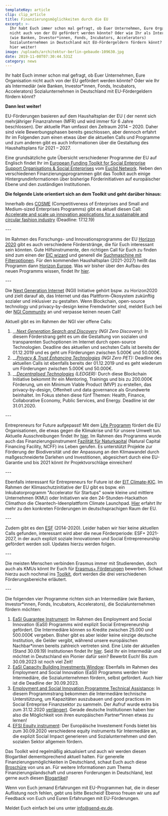 ```yaml
---
templateKey: article
clip: clip_article
title: Finanzierungsmöglichkeiten durch die EU
excerpt: >-
  Ihr habt Euch immer schon mal gefragt, ob Euer Unternehmen, Eure Organisation
  nicht auch von der EU gefördert werden könnte? Oder wie Ihr als Intermediär
  (wie Banken, Investor*innen, Fonds, Incubators, Accelerators)
  Sozialunternehmen in Deutschland mit EU-Fördergeldern fördern könnt? Dann lest
  hier weiter!
image: /uploads/architektur-berlin-gebaude-109630.jpg
date: 2019-11-08T07:30:44.531Z
category: news
---
```

Ihr habt Euch immer schon mal gefragt, ob Euer Unternehmen, Eure Organisation nicht auch von der EU gefördert werden könnte? Oder wie Ihr als Intermediär (wie Banken, Investor*innen, Fonds, Incubators, Accelerators) Sozialunternehmen in Deutschland mit EU-Fördergeldern fördern könnt?

**Dann lest weiter!** 

EU-Förderungen basieren auf dem Haushaltsplan der EU ( der nennt sich mehrjähriger Finanzrahmen (MFR) und wird immer für 6 Jahre beschlossen). Der aktuelle Plan umfasst den Zeitraum 2014 – 2020. Daher sind viele Bewerbungsphasen bereits geschlossen, aber dennoch erfahrt Ihr im Folgenden zum einen etwas über die aktuellen Calls und Programme und zum anderen gibt es auch Informationen über die Gestaltung des Haushaltsplans für 2021 – 2027. 

Eine grundsätzliche gute Übersicht verschiedener Programme der EU auf Englisch findet Ihr im [European Funding Toolkit for Social Enterprise Support Organisations & Social Enterprises](http://euclidnetwork.eu/wp-content/uploads/2019/03/euclid_funding-guide_web.pdf) vom [Euclid Network](https://euclidnetwork.eu). Neben den verschiedenen Finanzierungsprogrammen gibt das Toolkit auch einige Hintergrundinformationen über bisherige Förderinitiativen auf europäischer Ebene und den zuständigen Institutionen. 

**Die folgende Liste orientiert sich an dem Toolkit und geht darüber hinaus:**

Innerhalb des [COSME](https://ec.europa.eu/growth/smes/cosme_en) (Competitiveness of Enterprises and Small and Medium-sized Enterprises Programms) gibt es aktuell diesen Call: [Accelerate and scale up innovation applications for a sustainable and circular fashion industry](https://ec.europa.eu/research/participants/data/ref/other_eu_prog/cosme/wp-call/cosme-call-cos-circfash-2019-3-02_en.pdf) (Deadline: 17.12.19)

\---

Im Rahmen des Forschungs- und Innovationsprogramms der EU [Horizon 2020](https://ec.europa.eu/programmes/horizon2020/en/how-get-funding) gibt es auch verschiedene Förderstränge, die für Euch interessant sein könnten. Gute Hilfsinstrumente, den richtigen Call für Euch zu finden sind zum einen der [EIC wizard](https://ec.europa.eu/research/eic/index.cfm?pg=funding) und generell die [Suchmaschine mit Filteroptionen](https://ec.europa.eu/info/funding-tenders/opportunities/portal/screen/opportunities/topic-search;freeTextSearchKeyword=;typeCodes=1;statusCodes=31094502,31094501;programCode=H2020;programDivisionCode=31047893;focusAreaCode=null;crossCuttingPriorityCode=null;callCode=Default;sortQuery=openingDate;orderBy=asc;onlyTenders=false;topicListKey=topicSearchTablePageState). Für den kommenden Haushaltsplan (2021-2027) heißt das Programm dann [Horizon Europe](https://ec.europa.eu/info/sites/info/files/research_and_innovation/strategy_on_research_and_innovation/presentations/horizon_europe_en_investing_to_shape_our_future.pdf). Was wir bisher über den Aufbau des neuen Programms wissen, findet Ihr [hier](https://ec.europa.eu/info/horizon-europe-next-research-and-innovation-framework-programme_en). 

\---

Die [Next Generation Internet](https://www.ngi.eu/about/) (NGI) Initiative gehört bspw. zu Horizon2020 und zielt darauf ab, das Internet und das Plattform-Ökosystem zukünftig sozialer und inklusiver zu gestalten. Wenn Blockchain, open-source technology und privacy-by-design keine Fremdwörter sind, meldet Euch bei der [NGI Community](https://community.ngi.eu/signin) an und verpasse keinen neuen Call!

Aktuell gibt es im Rahmen der NGI vier offene Calls:

1. __[_Next Generation Search and Discovery_](https://nlnet.nl/discovery/) _(NGI Zero Discovery):_ In diesem Förderstrang geht es um die Gestaltung von sozialen und transparenten Suchoptionen im Internet durch open-source Technologien. Deadline des aktuellen und sechsten Calls ist bereits der 01.12.2019 und es geht um Förderungen zwischen 5.000€ und 50.000€.
2. __[_Privacy & Trust Enhancing Technologies_](https://nlnet.nl/PET/) _(NGI Zero PET):_ Deadline des aktuellen Calls ist ebenfalls bereits der 01.12.2019 und es geht wiederum um Förderungen zwischen 5.000€ und 50.000€.
3. __[_Decentralised Technologies_](https://www.ngi.eu/news/2019/11/05/ledger-funding-for-decentralised-human-centric-tech-solutions/) _(LEDGER):_ Durch diese Blockchain Initiative bekommt Ihr ein Mentoring, Trainings und bis zu 200.000€ Förderung, um ein Minimum Viable Product (MVP) zu erstellen, das privacy-by-design, Offenheit und data governance als Grundwerte beinhaltet. Im Fokus stehen diese fünf Themen: Health, Finance, Collaborative Economy, Public Services, and Energy. Deadline ist der 31.01.2020.

\---

Entrepreneurs for Future aufgepasst! Mit dem [Life Programm](https://ec.europa.eu/easme/en/life) fördert die EU Organisationen, die etwas gegen die Klimakrise und für unsere Umwelt tun. Aktuelle Ausschreibungen findet Ihr [hier](https://ec.europa.eu/easme/en/section/life/calls-proposals). Im Rahmen des Programms wurde auch das Finanzierungsinstrument [Fazilität für Naturkapital](https://www.eib.org/de/products/blending/ncff/index.htm) (Natural Capital Financing Facility, NCFF) ins Leben gerufen. Es unterstützt Projekte zur Förderung der Biodiversität und der Anpassung an den Klimawandel durch maßgeschneiderte Darlehen und Investitionen, abgesichert durch eine EU-Garantie und bis 2021 könnt ihr Projektvorschläge einreichen!

\---

Ebenfalls interessant für Entrepreneurs for Future ist der [EIT Climate-KIC](https://www.climate-kic-dach.org/faq). Im Rahmen der Klimaschutzinitiative der EU gibt es bspw. ein Inkubatorprogramm "Accelerator für Startups" sowie kleine und mittlere Unternehmen (KMU) oder Initiativen wie den 24-Stunden-Hackathon Climathon die Cleantech-Ideenplattform Climate Launchpad. [Hier](https://dach.climate-kic.org/was-wir-anbieten/entrepreneurship/) erfahrt Ihr mehr zu den konkreten Förderungen im deutschsprachigen Raum der EU.

\---

Zudem gibt es den [ESF](https://www.esf.de/portal/DE/Foerderperiode-2014-2020/Offene-Aufrufe/inhalt.html) (2014-2020). Leider haben wir hier keine aktuellen Calls gefunden, interessant wird aber die neue Förderperiode: ESF+ 2021-2027, in der auch explizit soziale Innovationen und Social Entrepreneurship gefördert werden soll. Updates hierzu werden folgen.

\---

Die meisten Menschen verbinden Erasmus immer mit Studierenden, doch auch als KMUs könnt Ihr Euch für [Erasmus+ Förderungen](https://eacea.ec.europa.eu/erasmus-plus/funding_en) bewerben. Schaut hierzu auch nochmal ins [Toolkit](http://euclidnetwork.eu/wp-content/uploads/2019/03/euclid_funding-guide_web.pdf), dort werden die drei verschiedenen Förderungsbereiche erläutert.

\---

Die folgenden vier Programme richten sich an Intermediäre (wie Banken, Investor*innen, Fonds, Incubators, Accelerators), die Sozialunternehmen fördern möchten:

1. [EaSI Guarantee Instrument](https://www.eif.org/what_we_do/microfinance/easi/easi-guarantee-instrument/index.htm): Im Rahmen des Employment and Social Innovation (EaSI) Programms wird explizit Social Entrepreneurship gefördert. Die Intermediäre können so Kredite zwischen 25.000 und 500.000€ vergeben. Bisher gibt es aber leider keine einzige deutsche Institution, die Gelder vergibt, während unsere europäischen Nachbar*innen bereits zahlreich vertreten sind. Eine Liste der aktuellen (Stand 30.09.19) Institutionen findet Ihr [hier](https://www.eif.org/what_we_do/microfinance/easi/easi-signatures.pdf). Seid Ihr ein Intermediär und möchtet in Deutschland ein Pionier dafür sein? Bewerbt Euch! Bis zum 30.09.2023 ist noch viel Zeit!
2. [EaSI Capacity Building Investments Window](https://www.eif.org/what_we_do/microfinance/easi/easi-capacity-building-investments-window/index.htm): Ebenfalls im Rahmen des Employment and Social Innovation (EaSI) Programms werden hier Intermediäre, die Sozialunternehmen fördern, selbst gefördert. Auch hier ist die Deadline der 30.09.2023. 
3. [Employment and Social Innovation Programme Technical Assistance](https://ec.europa.eu/social/main.jsp?catId=89&furtherNews=yes&newsId=9327&langId=en): In diesem Programmstrang bekommen die Intermediäre technische Unterstützung, um Kapazitäten auszubauen und good practices im Social Entreprise Finanzsektor zu sammeln. Der Aufruf wurde extra bis zum 31.12.2020
   [verlängert](https://www.european-microfinance.org/call/easi-ta-social-entrepreneurship). Gerade deutsche Institutionen haben hier also die Möglichkeit von ihren europäischen Partner*innen etwas zu lernen! 
4. [EFSI Equity instrument](https://www.eif.org/what_we_do/equity/efsi/): Der Europäische Investement Fonds bietet bis zum 30.09.2020 verschiedene equity instruments für Intermediäre an, die explizit Social Impact generieren und Sozialunternehmen und den sozialen Sektor allgemein fördern.



Das Toolkit wird regelmäßig aktualisiert und auch wir werden diesen Blogartikel dementsprechend aktuell halten. Für generelle Finanzierungsmöglichkeiten in Deutschland, schaut Euch auch diese [Broschüre](https://www.send-ev.de/uploads/finanzierungsbooklet.pdf) von uns an. Für weitere Informationen zum Thema Finanzierungslandschaft und unseren Forderungen in Deutschland, lest gerne auch diesen [Blogartikel](https://www.send-ev.de/2019-08-14_finanzierungslandschaft-in-deutschland-für-social-entrepreneurs/)! 

Wenn von Euch jemand Erfahrungen mit EU-Programmen hat, die in dieser Auflistung noch fehlen, gebt uns bitte Bescheid! Ebenso freuen wir uns auf Feedback von Euch und Euren Erfahrungen mit EU-Förderungen.

Meldet Euch einfach bei uns unter info@send-ev.de.
